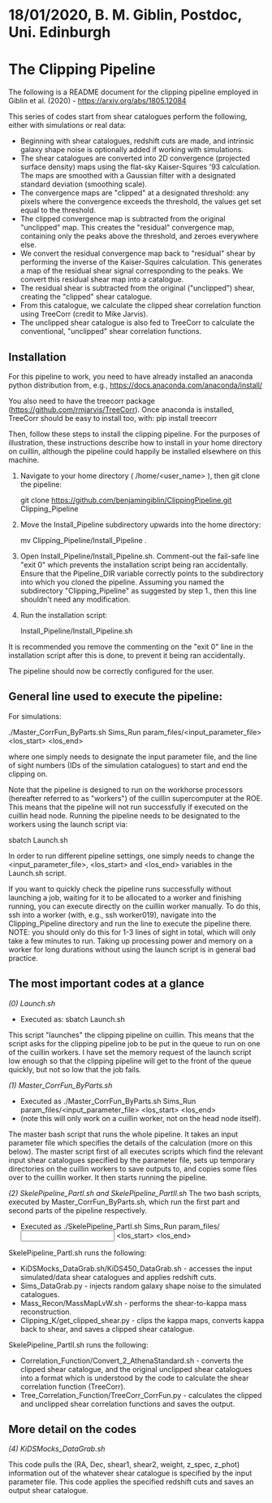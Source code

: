 # 18/01/2020, B. M. Giblin, Postdoc, Uni. Edinburgh

# The Clipping Pipeline

The following is a README document for the clipping pipeline employed in Giblin et al. (2020) - https://arxiv.org/abs/1805.12084

This series of codes start from shear catalogues perform the following, either with simulations or real data:

 * Beginning with shear catalogues, redshift cuts are made, and intrinsic galaxy shape noise is optionally added if working with simulations.
 * The shear catalogues are converted into 2D convergence (projected surface density) maps using the flat-sky Kaiser-Squires '93 calculation. The maps are smoothed with a Gaussian filter with a designated standard deviation (smoothing scale).
 * The convergence maps are "clipped" at a designated threshold: any pixels where the convergence exceeds the threshold, the values get set equal to the threshold.
 * The clipped convergence map is subtracted from the original "unclipped" map. This creates the "residual" convergence map, containing only the peaks above the threshold, and zeroes everywhere else.
 * We convert the residual convergence map back to "residual" shear by performing the inverse of the Kaiser-Squires calculation. This generates a map of the residual shear signal corresponding to the peaks. We convert this residual shear map into a catalogue.
 * The residual shear is subtracted from the original ("unclipped") shear, creating the "clipped" shear catalogue.
 * From this catalogue, we calculate the clipped shear correlation function using TreeCorr (credit to Mike Jarvis).
 * The unclipped shear catalogue is also fed to TreeCorr to calculate the conventional, "unclipped" shear correlation functions.



## Installation

For this pipeline to work, you need to have already installed an anaconda python distribution from, e.g., https://docs.anaconda.com/anaconda/install/

You also need to have the treecorr package (https://github.com/rmjarvis/TreeCorr). Once anaconda is installed, TreeCorr should be easy to install too, with: pip install treecorr

Then, follow these steps to install the clipping pipeline. For the purposes of illustration, these instructions describe how to install in your home directory on cuillin, although the pipeline could happily be installed elsewhere on this machine.

1. Navigate to your home directory ( /home/<user_name> ), then git clone the pipeline:

   git clone https://github.com/benjamingiblin/ClippingPipeline.git Clipping_Pipeline

2. Move the Install_Pipeline subdirectory upwards into the home directory:

   mv Clipping_Pipeline/Install_Pipeline .

3. Open Install_Pipeline/Install_Pipeline.sh. Comment-out the fail-safe line "exit 0" which prevents the installation script being ran accidentally. Ensure that the Pipeline_DIR variable correctly points to the subdirectory into which you cloned the pipeline. Assuming you named the subdirectory "Clipping_Pipeline" as suggested by step 1., then this line shouldn't need any modification.

4. Run the installation script:

   Install_Pipeline/Install_Pipeline.sh

It is recommended you remove the commenting on the "exit 0" line in the installation script after this is done, to prevent it being ran accidentally.


The pipeline should now be correctly configured for the user. 




## General line used to execute the pipeline:

For simulations:

./Master_CorrFun_ByParts.sh Sims_Run param_files/<input_parameter_file> <los_start> <los_end>

where one simply needs to designate the input parameter file, and the line of sight numbers (IDs of the simulation catalogues) to start and end the clipping on.


Note that the pipeline is designed to run on the workhorse processors (hereafter referred to as "workers") of the cuillin supercomputer at the ROE. This means that the pipeline will not run successfully if executed on the cuillin head node. Running the pipeline needs to be designated to the workers using the launch script via:

sbatch Launch.sh

In order to run different pipeline settings, one simply needs to change the <input_parameter_file>, <los_start> and <los_end> variables in the Launch.sh script.

If you want to quickly check the pipeline runs successfully without launching a job, waiting for it to be allocated to a worker and finishing running, you can execute directly on the cuillin worker manually. To do this, ssh into a worker (with, e.g., ssh worker019), navigate into the Clipping_Pipeline directory and run the line to execute the pipeline there. NOTE: you should only do this for 1-3 lines of sight in total, which will only take a few minutes to run. Taking up processing power and memory  on a worker for long durations without using the launch script is in general bad practice.



## The most important codes at a glance

*(0) Launch.sh*

 * Executed as: sbatch Launch.sh 

This script "launches" the clipping pipeline on cuillin. This means that the script asks for the clipping pipeline job to be put in the queue to run on one of the cuillin workers. I have set the memory request of the launch script low enough so that the clipping pipeline will get to the front of the queue quickly, but not so low that the job fails. 

*(1) Master_CorrFun_ByParts.sh*

 * Executed as ./Master_CorrFun_ByParts.sh Sims_Run param_files/<input_parameter_file> <los_start> <los_end>
 * (note this will only work on a cuillin worker, not on the head node itself).

The master bash script that runs the whole pipeline. It takes an input parameter file which specifies the details of the calculation (more on this below). The master script first of all executes scripts which find the relevant input shear catalogues specified by the parameter file, sets up temporary directories on the cuillin workers to save outputs to, and copies some files over to the cuillin worker. It then starts running the pipeline.

*(2) SkelePipeline_PartI.sh and SkelePipeline_PartII.sh*
The two bash scripts, executed by Master_CorrFun_ByParts.sh, which run the first part and second parts of the pipeline respectively.

 * Executed as ./SkelePipeline_PartI.sh Sims_Run param_files/<input parameter file> <los_start> <los_end> 
    
SkelePipeline_PartI.sh runs the following:
 * KiDSMocks_DataGrab.sh/KiDS450_DataGrab.sh - accesses the input simulated/data shear catalogues and applies redshift cuts.
 * Sims_DataGrab.py - injects random galaxy shape noise to the simulated catalogues.
 * Mass_Recon/MassMapLvW.sh - performs the shear-to-kappa mass reconstruction.
 * Clipping_K/get_clipped_shear.py - clips the kappa maps, converts kappa back to shear, and saves a clipped shear catalogue.

SkelePipeline_PartII.sh runs the following:
 * Correlation_Function/Convert_2_AthenaStandard.sh - converts the clipped shear catalogue, and the original unclipped shear catalogues into a format which is understood by the code to calculate the shear correlation function (TreeCorr).
 * Tree_Correlation_Function/TreeCorr_CorrFun.py - calculates the clipped and unclipped shear correlation functions and saves the output.


## More detail on the codes

*(4) KiDSMocks_DataGrab.sh*

This code pulls the (RA, Dec, shear1, shear2, weight, z_spec, z_phot) information out of the whatever shear catalogue is specified by the input parameter file. This code applies the specified redshift cuts and saves an output shear catalogue. 



